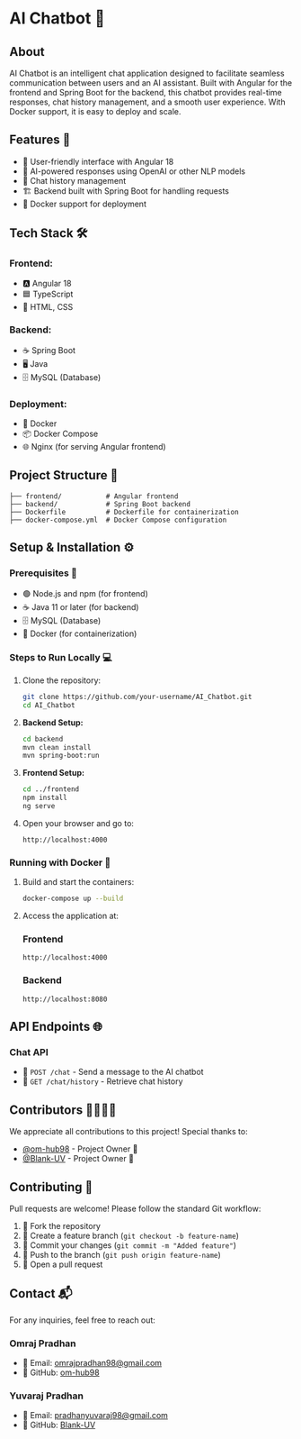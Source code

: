 # AI Chatbot 🤖

## About
AI Chatbot is an intelligent chat application designed to facilitate seamless communication between users and an AI assistant. Built with Angular for the frontend and Spring Boot for the backend, this chatbot provides real-time responses, chat history management, and a smooth user experience. With Docker support, it is easy to deploy and scale.

## Features 🚀

- 🎨 User-friendly interface with Angular 18
- 🤖 AI-powered responses using OpenAI or other NLP models
- 📜 Chat history management
- 🏗️ Backend built with Spring Boot for handling requests
- 🐳 Docker support for deployment

## Tech Stack 🛠️

### Frontend:

- 🅰️ Angular 18
- 🟦 TypeScript
- 🎨 HTML, CSS

### Backend:

- ☕ Spring Boot
- 🖥️ Java
- 🗄️ MySQL (Database)

### Deployment:

- 🐳 Docker
- 📦 Docker Compose
- 🌐 Nginx (for serving Angular frontend)

## Project Structure 📂

```
├── frontend/           # Angular frontend
├── backend/            # Spring Boot backend
├── Dockerfile          # Dockerfile for containerization
├── docker-compose.yml  # Docker Compose configuration
```

## Setup & Installation ⚙️

### Prerequisites 📝

- 🟢 Node.js and npm (for frontend)
- ☕ Java 11 or later (for backend)
- 🗄️ MySQL (Database)
- 🐳 Docker (for containerization)

### Steps to Run Locally 💻

1. Clone the repository:

   ```sh
   git clone https://github.com/your-username/AI_Chatbot.git
   cd AI_Chatbot
   ```

2. **Backend Setup:**

   ```sh
   cd backend
   mvn clean install
   mvn spring-boot:run
   ```

3. **Frontend Setup:**

   ```sh
   cd ../frontend
   npm install
   ng serve
   ```

4. Open your browser and go to:

   ```
   http://localhost:4000
   ```

### Running with Docker 🐳

1. Build and start the containers:

   ```sh
   docker-compose up --build
   ```

2. Access the application at:
   ### Frontend
      ```
      http://localhost:4000
      ```
   
   ### Backend
      ```
      http://localhost:8080
      ```

## API Endpoints 🌐

### Chat API

- 🔹 `POST /chat` - Send a message to the AI chatbot
- 🔹 `GET /chat/history` - Retrieve chat history

## Contributors 👨‍💻👩‍💻

We appreciate all contributions to this project! Special thanks to:

- [@om-hub98](https://github.com/om-hub98) - Project Owner 👑
- [@Blank-UV](https://github.com/Blank-UV) - Project Owner 👑

## Contributing 🤝

Pull requests are welcome! Please follow the standard Git workflow:

1. 🍴 Fork the repository
2. 🌿 Create a feature branch (`git checkout -b feature-name`)
3. 📝 Commit your changes (`git commit -m "Added feature"`)
4. 🔄 Push to the branch (`git push origin feature-name`)
5. 📩 Open a pull request

## Contact 📬

For any inquiries, feel free to reach out:

### Omraj Pradhan
- 📧 Email: [omrajpradhan98@gmail.com](mailto:omrajpradhan98@gmail.com)
- 🐙 GitHub: [om-hub98](https://github.com/om-hub98)

### Yuvaraj Pradhan
- 📧 Email: [pradhanyuvaraj98@gmail.com](mailto:pradhanyuvaraj98@gmail.com)
- 🐙 GitHub: [Blank-UV](https://github.com/Blank-UV)


